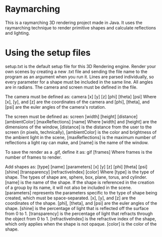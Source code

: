 # Raymarching

This is a raymarching 3D rendering project made in Java. It uses the raymarching technique to render primitive shapes and calculate reflections and lighting.

# Using the setup files

setup.txt is the default setup file for this 3D Rendering engine. Render your own scenes by creating a new .txt file and sending the file name to the program as an argument when you run it. Lines are parsed individually, so every parameter for a shape must be included in the same line. All angles are in radians. The camera and screen must be defined in the file.

The camera must be defined as:
	camera [x] [y] [z] [phi] [theta] [psi]
Where [x], [y], and [z] are the coordinates of the camera and [phi], [theta], and [psi] are the euler angles of the camera's rotation.

The screen must be defined as:
	screen [width] [height] [distance] [ambientColor] [maxReflections] [name]
Where [width] and [height] are the dimensions of the window, [distance] is the distance from the user to the screen (in pixels, technically), [ambientColor] is the color and brightness of the ambient light in the scene, [maxReflections] is the maximum number of reflections a light ray can make, and [name] is the name of the window.

To save the render as a .gif, define it as:
	gif [frames]
Where frames is the number of frames to render.

Add shapes as:
	[type] [name] [parameters] [x] [y] [z] [phi] [theta] [psi] [shine] [transparency] [refractiveIndex] [color]
Where [type] is the type of shape. The types of shape are, sphere, box, plane, torus, and cylinder. [name] is the name of the shape. If the shape is referenced in the creation of a group by its name, it will not also be included in the scene. [parameters] represents the parameters specific to the type of shape being created, which must be space-separated. [x], [y], and [z] are the coordinates of the shape. [phi], [theta], and [psi] are the euler angles of the shape. [shine] is the percentage of light that is reflected off the surface from 0 to 1. [transparency] is the percentage of light that refracts through the object from 0 to 1. [refractiveIndex] is the refractive index of the shape, which only applies when the shape is not opaque. [color] is the color of the shape.

